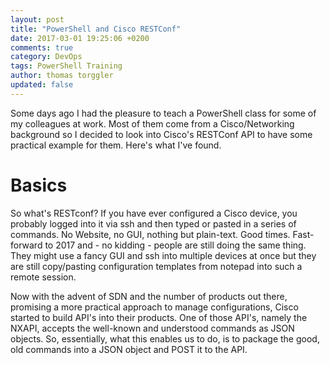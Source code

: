 ```yaml
---
layout: post
title: "PowerShell and Cisco RESTConf"
date: 2017-03-01 19:25:06 +0200
comments: true
category: DevOps
tags: PowerShell Training
author: thomas torggler
updated: false
---
```


Some days ago I had the pleasure to teach a PowerShell class for some of my colleagues at work. Most of them come from a Cisco/Networking background so I decided to look into Cisco's RESTConf API to have some practical example for them. Here's what I've found.

<!-- more -->

# Basics

So what's RESTconf? If you have ever configured a Cisco device, you probably logged into it via ssh and then typed or pasted in a series of commands. No Website, no GUI, nothing but plain-text. Good times.
Fast-forward to 2017 and - no kidding - people are still doing the same thing. They might use a fancy GUI and ssh into multiple devices at once but they are still copy/pasting configuration templates from notepad into such a remote session. 

Now with the advent of SDN and the number of products out there, promising a more practical approach to manage configurations, Cisco started to build API's into their products. One of those API's, namely the NXAPI, accepts the well-known and understood commands as JSON objects. So, essentially, what this enables us to do, is to package the good, old commands into a JSON object and POST it to the API.


